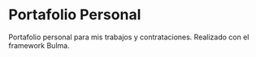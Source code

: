 # Portafolio Personal

Portafolio personal para mis trabajos y contrataciones. Realizado con el framework Bulma.
